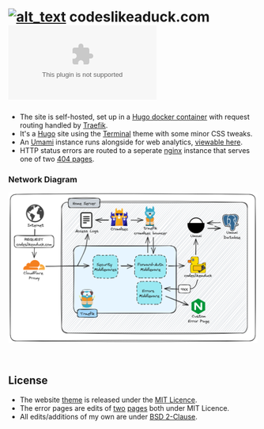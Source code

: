 # [<img alt="alt_text" width="50px" src="https://www.codeslikeaduck.com/img/codeDuck.svg" />](https://www.codeslikeaduck.com/) codeslikeaduck.com </br>[![Docker Pulls](https://img.shields.io/mozilla-observatory/grade-score/codeslikeaduck.com?publish)](https://observatory.mozilla.org/analyze/codeslikeaduck.com) <br> 

- The site is self-hosted, set up in a [Hugo docker container](https://github.com/klakegg/docker-hugo#readme) with request routing handled by [Traefik](https://github.com/traefik/traefik#readme).</br>
- It's a [Hugo](https://gohugo.io/) site using the [Terminal](https://github.com/panr/hugo-theme-terminal) theme with some minor CSS tweaks.
- An [Umami](https://github.com/mikecao/umami#readme) instance runs alongside for web analytics, [viewable here](https://umami.codeslikeaduck.com/share/Ljt3LRkD/codeslikeaduck).</br>
- HTTP status errors are routed to a seperate [nginx](https://hub.docker.com/_/nginx) instance that serves one of two [404 pages](errorPage/html).</br>

### Network Diagram

![Diagram showing request flow for codeslikeaduck.com](blogNetwork.png)

<br>

## License

- The website [theme](https://github.com/panr/hugo-theme-terminal) is released under the [MIT Licence](https://github.com/trev-dev/hugo-theme-terminal/blob/master/LICENSE.md).
- The error pages are edits of [two](https://github.com/tarampampam/error-pages/blob/master/templates/lost-in-space.html) [pages](https://github.com/tsparticles/404-templates/tree/main/bee) both under MIT Licence.
- All edits/additions of my own are under [BSD 2-Clause](LICENCE).
